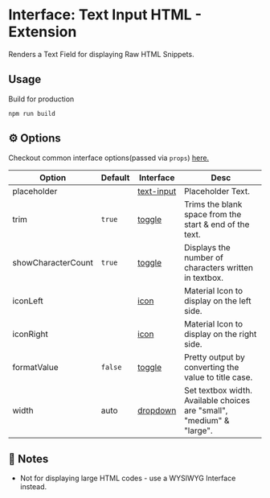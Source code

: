 # Interface: Text Input HTML - Extension

Renders a Text Field for displaying Raw HTML Snippets.

## Usage

Build for production

```
npm run build
```

## ⚙️ Options

Checkout common interface options(passed via `props`) [here.](https://github.com/directus/app/blob/develop/src/interfaces/README.md)

| Option             | Default | Interface      | Desc                                                                  |
| ------------------ | ------- | -------------- | --------------------------------------------------------------------- |
| placeholder        |         | [text-input]() | Placeholder Text.                                                     |
| trim               | `true`  | [toggle]()     | Trims the blank space from the start & end of the text.               |
| showCharacterCount | `true`  | [toggle]()     | Displays the number of characters written in textbox.                 |
| iconLeft           |         | [icon]()       | Material Icon to display on the left side.                            |
| iconRight          |         | [icon]()       | Material Icon to display on the right side.                           |
| formatValue        | `false` | [toggle]()     | Pretty output by converting the value to title case.                  |
| width              | auto    | [dropdown]()   | Set textbox width. Available choices are "small", "medium" & "large". |

## 🚧 Notes

-   Not for displaying large HTML codes - use a WYSIWYG Interface instead.

